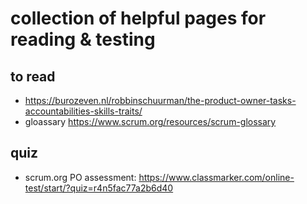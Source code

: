 # collection of helpful pages for reading & testing

## to read
* <https://burozeven.nl/robbinschuurman/the-product-owner-tasks-accountabilities-skills-traits/>
* gloassary <https://www.scrum.org/resources/scrum-glossary>

## quiz
* scrum.org PO assessment: <https://www.classmarker.com/online-test/start/?quiz=r4n5fac77a2b6d40>
